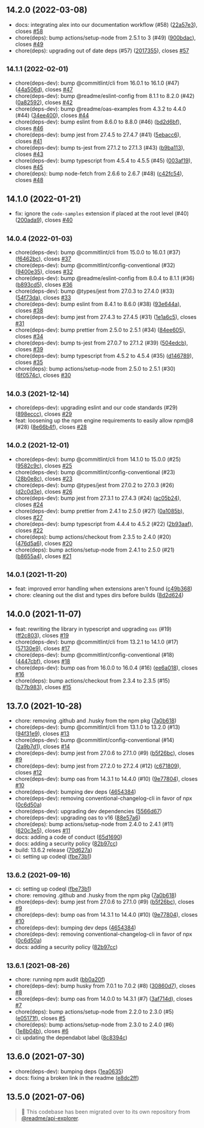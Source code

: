 ## 14.2.0 (2022-03-08)

* docs: integrating alex into our documentation workflow (#58) ([22a57e3](https://github.com/readmeio/oas-extensions/commit/22a57e3)), closes [#58](https://github.com/readmeio/oas-extensions/issues/58)
* chore(deps): bump actions/setup-node from 2.5.1 to 3 (#49) ([900bdac](https://github.com/readmeio/oas-extensions/commit/900bdac)), closes [#49](https://github.com/readmeio/oas-extensions/issues/49)
* chore(deps): upgrading out of date deps (#57) ([2017355](https://github.com/readmeio/oas-extensions/commit/2017355)), closes [#57](https://github.com/readmeio/oas-extensions/issues/57)



## <small>14.1.1 (2022-02-01)</small>

* chore(deps-dev): bump @commitlint/cli from 16.0.1 to 16.1.0 (#47) ([44a506d](https://github.com/readmeio/oas-extensions/commit/44a506d)), closes [#47](https://github.com/readmeio/oas-extensions/issues/47)
* chore(deps-dev): bump @readme/eslint-config from 8.1.1 to 8.2.0 (#42) ([0a82592](https://github.com/readmeio/oas-extensions/commit/0a82592)), closes [#42](https://github.com/readmeio/oas-extensions/issues/42)
* chore(deps-dev): bump @readme/oas-examples from 4.3.2 to 4.4.0 (#44) ([34ee400](https://github.com/readmeio/oas-extensions/commit/34ee400)), closes [#44](https://github.com/readmeio/oas-extensions/issues/44)
* chore(deps-dev): bump eslint from 8.6.0 to 8.8.0 (#46) ([bd2d6bf](https://github.com/readmeio/oas-extensions/commit/bd2d6bf)), closes [#46](https://github.com/readmeio/oas-extensions/issues/46)
* chore(deps-dev): bump jest from 27.4.5 to 27.4.7 (#41) ([5ebacc6](https://github.com/readmeio/oas-extensions/commit/5ebacc6)), closes [#41](https://github.com/readmeio/oas-extensions/issues/41)
* chore(deps-dev): bump ts-jest from 27.1.2 to 27.1.3 (#43) ([b9ba113](https://github.com/readmeio/oas-extensions/commit/b9ba113)), closes [#43](https://github.com/readmeio/oas-extensions/issues/43)
* chore(deps-dev): bump typescript from 4.5.4 to 4.5.5 (#45) ([003af19](https://github.com/readmeio/oas-extensions/commit/003af19)), closes [#45](https://github.com/readmeio/oas-extensions/issues/45)
* chore(deps): bump node-fetch from 2.6.6 to 2.6.7 (#48) ([c42fc54](https://github.com/readmeio/oas-extensions/commit/c42fc54)), closes [#48](https://github.com/readmeio/oas-extensions/issues/48)



## 14.1.0 (2022-01-21)

* fix: ignore the `code-samples` extension if placed at the root level (#40) ([200ada9](https://github.com/readmeio/oas-extensions/commit/200ada9)), closes [#40](https://github.com/readmeio/oas-extensions/issues/40)



## <small>14.0.4 (2022-01-03)</small>

* chore(deps-dev): bump @commitlint/cli from 15.0.0 to 16.0.1 (#37) ([f6462bc](https://github.com/readmeio/oas-extensions/commit/f6462bc)), closes [#37](https://github.com/readmeio/oas-extensions/issues/37)
* chore(deps-dev): bump @commitlint/config-conventional (#32) ([9400e35](https://github.com/readmeio/oas-extensions/commit/9400e35)), closes [#32](https://github.com/readmeio/oas-extensions/issues/32)
* chore(deps-dev): bump @readme/eslint-config from 8.0.4 to 8.1.1 (#36) ([b893cd5](https://github.com/readmeio/oas-extensions/commit/b893cd5)), closes [#36](https://github.com/readmeio/oas-extensions/issues/36)
* chore(deps-dev): bump @types/jest from 27.0.3 to 27.4.0 (#33) ([54f73da](https://github.com/readmeio/oas-extensions/commit/54f73da)), closes [#33](https://github.com/readmeio/oas-extensions/issues/33)
* chore(deps-dev): bump eslint from 8.4.1 to 8.6.0 (#38) ([93e644a](https://github.com/readmeio/oas-extensions/commit/93e644a)), closes [#38](https://github.com/readmeio/oas-extensions/issues/38)
* chore(deps-dev): bump jest from 27.4.3 to 27.4.5 (#31) ([1e1a6c5](https://github.com/readmeio/oas-extensions/commit/1e1a6c5)), closes [#31](https://github.com/readmeio/oas-extensions/issues/31)
* chore(deps-dev): bump prettier from 2.5.0 to 2.5.1 (#34) ([84ee605](https://github.com/readmeio/oas-extensions/commit/84ee605)), closes [#34](https://github.com/readmeio/oas-extensions/issues/34)
* chore(deps-dev): bump ts-jest from 27.0.7 to 27.1.2 (#39) ([504edcb](https://github.com/readmeio/oas-extensions/commit/504edcb)), closes [#39](https://github.com/readmeio/oas-extensions/issues/39)
* chore(deps-dev): bump typescript from 4.5.2 to 4.5.4 (#35) ([d146789](https://github.com/readmeio/oas-extensions/commit/d146789)), closes [#35](https://github.com/readmeio/oas-extensions/issues/35)
* chore(deps): bump actions/setup-node from 2.5.0 to 2.5.1 (#30) ([6f0574c](https://github.com/readmeio/oas-extensions/commit/6f0574c)), closes [#30](https://github.com/readmeio/oas-extensions/issues/30)



## <small>14.0.3 (2021-12-14)</small>

* chore(deps-dev): upgrading eslint and our code standards (#29) ([898eccc](https://github.com/readmeio/oas-extensions/commit/898eccc)), closes [#29](https://github.com/readmeio/oas-extensions/issues/29)
* feat: loosening up the npm engine requirements to easily allow npm@8 (#28) ([8e66b4f](https://github.com/readmeio/oas-extensions/commit/8e66b4f)), closes [#28](https://github.com/readmeio/oas-extensions/issues/28)



## <small>14.0.2 (2021-12-01)</small>

* chore(deps-dev): bump @commitlint/cli from 14.1.0 to 15.0.0 (#25) ([9582c9c](https://github.com/readmeio/oas-extensions/commit/9582c9c)), closes [#25](https://github.com/readmeio/oas-extensions/issues/25)
* chore(deps-dev): bump @commitlint/config-conventional (#23) ([28b0e8c](https://github.com/readmeio/oas-extensions/commit/28b0e8c)), closes [#23](https://github.com/readmeio/oas-extensions/issues/23)
* chore(deps-dev): bump @types/jest from 27.0.2 to 27.0.3 (#26) ([d2c0d3e](https://github.com/readmeio/oas-extensions/commit/d2c0d3e)), closes [#26](https://github.com/readmeio/oas-extensions/issues/26)
* chore(deps-dev): bump jest from 27.3.1 to 27.4.3 (#24) ([ac05b24](https://github.com/readmeio/oas-extensions/commit/ac05b24)), closes [#24](https://github.com/readmeio/oas-extensions/issues/24)
* chore(deps-dev): bump prettier from 2.4.1 to 2.5.0 (#27) ([0a1085b](https://github.com/readmeio/oas-extensions/commit/0a1085b)), closes [#27](https://github.com/readmeio/oas-extensions/issues/27)
* chore(deps-dev): bump typescript from 4.4.4 to 4.5.2 (#22) ([2b93aaf](https://github.com/readmeio/oas-extensions/commit/2b93aaf)), closes [#22](https://github.com/readmeio/oas-extensions/issues/22)
* chore(deps): bump actions/checkout from 2.3.5 to 2.4.0 (#20) ([476d5a6](https://github.com/readmeio/oas-extensions/commit/476d5a6)), closes [#20](https://github.com/readmeio/oas-extensions/issues/20)
* chore(deps): bump actions/setup-node from 2.4.1 to 2.5.0 (#21) ([b8655a4](https://github.com/readmeio/oas-extensions/commit/b8655a4)), closes [#21](https://github.com/readmeio/oas-extensions/issues/21)



## <small>14.0.1 (2021-11-20)</small>

* feat: improved error handling when extensions aren't found ([c49b368](https://github.com/readmeio/oas-extensions/commit/c49b368))
* chore: cleaning out the dist and types dirs before builds ([8d2d624](https://github.com/readmeio/oas-extensions/commit/8d2d624))



## 14.0.0 (2021-11-07)

* feat: rewriting the library in typescript and upgrading `oas` (#19) ([ff2c803](https://github.com/readmeio/oas-extensions/commit/ff2c803)), closes [#19](https://github.com/readmeio/oas-extensions/issues/19)
* chore(deps-dev): bump @commitlint/cli from 13.2.1 to 14.1.0 (#17) ([57130e9](https://github.com/readmeio/oas-extensions/commit/57130e9)), closes [#17](https://github.com/readmeio/oas-extensions/issues/17)
* chore(deps-dev): bump @commitlint/config-conventional (#18) ([4447cbf](https://github.com/readmeio/oas-extensions/commit/4447cbf)), closes [#18](https://github.com/readmeio/oas-extensions/issues/18)
* chore(deps-dev): bump oas from 16.0.0 to 16.0.4 (#16) ([ee6a018](https://github.com/readmeio/oas-extensions/commit/ee6a018)), closes [#16](https://github.com/readmeio/oas-extensions/issues/16)
* chore(deps): bump actions/checkout from 2.3.4 to 2.3.5 (#15) ([b77b983](https://github.com/readmeio/oas-extensions/commit/b77b983)), closes [#15](https://github.com/readmeio/oas-extensions/issues/15)



## 13.7.0 (2021-10-28)

* chore: removing .github and .husky from the npm pkg ([7a0b618](https://github.com/readmeio/oas-extensions/commit/7a0b618))
* chore(deps-dev): bump @commitlint/cli from 13.1.0 to 13.2.0 (#13) ([94f31e9](https://github.com/readmeio/oas-extensions/commit/94f31e9)), closes [#13](https://github.com/readmeio/oas-extensions/issues/13)
* chore(deps-dev): bump @commitlint/config-conventional (#14) ([2a9b7d1](https://github.com/readmeio/oas-extensions/commit/2a9b7d1)), closes [#14](https://github.com/readmeio/oas-extensions/issues/14)
* chore(deps-dev): bump jest from 27.0.6 to 27.1.0 (#9) ([b5f26bc](https://github.com/readmeio/oas-extensions/commit/b5f26bc)), closes [#9](https://github.com/readmeio/oas-extensions/issues/9)
* chore(deps-dev): bump jest from 27.2.0 to 27.2.4 (#12) ([c671809](https://github.com/readmeio/oas-extensions/commit/c671809)), closes [#12](https://github.com/readmeio/oas-extensions/issues/12)
* chore(deps-dev): bump oas from 14.3.1 to 14.4.0 (#10) ([9e77804](https://github.com/readmeio/oas-extensions/commit/9e77804)), closes [#10](https://github.com/readmeio/oas-extensions/issues/10)
* chore(deps-dev): bumping dev deps ([4654384](https://github.com/readmeio/oas-extensions/commit/4654384))
* chore(deps-dev): removing conventional-changelog-cli in favor of npx ([0c6d50a](https://github.com/readmeio/oas-extensions/commit/0c6d50a))
* chore(deps-dev): upgrading dev dependencies ([5566d67](https://github.com/readmeio/oas-extensions/commit/5566d67))
* chore(deps-dev): upgrading oas to v16 ([88e57a6](https://github.com/readmeio/oas-extensions/commit/88e57a6))
* chore(deps): bump actions/setup-node from 2.4.0 to 2.4.1 (#11) ([620c3e5](https://github.com/readmeio/oas-extensions/commit/620c3e5)), closes [#11](https://github.com/readmeio/oas-extensions/issues/11)
* docs: adding a code of conduct ([65d1690](https://github.com/readmeio/oas-extensions/commit/65d1690))
* docs: adding a security policy ([82b97cc](https://github.com/readmeio/oas-extensions/commit/82b97cc))
* build: 13.6.2 release ([70d627a](https://github.com/readmeio/oas-extensions/commit/70d627a))
* ci: setting up codeql ([fbe73b1](https://github.com/readmeio/oas-extensions/commit/fbe73b1))



## <small>13.6.2 (2021-09-16)</small>

* ci: setting up codeql ([fbe73b1](https://github.com/readmeio/oas-extensions/commit/fbe73b1))
* chore: removing .github and .husky from the npm pkg ([7a0b618](https://github.com/readmeio/oas-extensions/commit/7a0b618))
* chore(deps-dev): bump jest from 27.0.6 to 27.1.0 (#9) ([b5f26bc](https://github.com/readmeio/oas-extensions/commit/b5f26bc)), closes [#9](https://github.com/readmeio/oas-extensions/issues/9)
* chore(deps-dev): bump oas from 14.3.1 to 14.4.0 (#10) ([9e77804](https://github.com/readmeio/oas-extensions/commit/9e77804)), closes [#10](https://github.com/readmeio/oas-extensions/issues/10)
* chore(deps-dev): bumping dev deps ([4654384](https://github.com/readmeio/oas-extensions/commit/4654384))
* chore(deps-dev): removing conventional-changelog-cli in favor of npx ([0c6d50a](https://github.com/readmeio/oas-extensions/commit/0c6d50a))
* docs: adding a security policy ([82b97cc](https://github.com/readmeio/oas-extensions/commit/82b97cc))



## <small>13.6.1 (2021-08-26)</small>

* chore: running npm audit ([bb0a20f](https://github.com/readmeio/oas-extensions/commit/bb0a20f))
* chore(deps-dev): bump husky from 7.0.1 to 7.0.2 (#8) ([30860d7](https://github.com/readmeio/oas-extensions/commit/30860d7)), closes [#8](https://github.com/readmeio/oas-extensions/issues/8)
* chore(deps-dev): bump oas from 14.0.0 to 14.3.1 (#7) ([3af714d](https://github.com/readmeio/oas-extensions/commit/3af714d)), closes [#7](https://github.com/readmeio/oas-extensions/issues/7)
* chore(deps): bump actions/setup-node from 2.2.0 to 2.3.0 (#5) ([e05171f](https://github.com/readmeio/oas-extensions/commit/e05171f)), closes [#5](https://github.com/readmeio/oas-extensions/issues/5)
* chore(deps): bump actions/setup-node from 2.3.0 to 2.4.0 (#6) ([1e8b04b](https://github.com/readmeio/oas-extensions/commit/1e8b04b)), closes [#6](https://github.com/readmeio/oas-extensions/issues/6)
* ci: updating the dependabot label ([8c8394c](https://github.com/readmeio/oas-extensions/commit/8c8394c))



## 13.6.0 (2021-07-30)

* chore(deps-dev): bumping deps ([1ea0635](https://github.com/readmeio/oas-extensions/commit/1ea0635))
* docs: fixing a broken link in the readme ([e8dc2ff](https://github.com/readmeio/oas-extensions/commit/e8dc2ff))



## 13.5.0 (2021-07-06)

> 📓 This codebase has been migrated over to its own repository from [@readme/api-explorer](https://github.com/readmeio/api-explorer).
